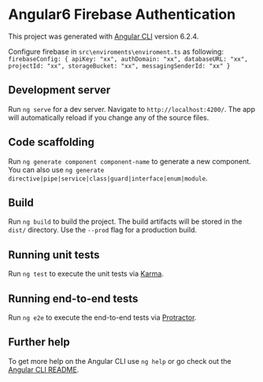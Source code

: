 # Angular6 Firebase Authentication

This project was generated with [Angular CLI](https://github.com/angular/angular-cli) version 6.2.4.

Configure firebase in `src\enviroments\enviroment.ts` as following:
  `firebaseConfig: {
      apiKey: "xx",
      authDomain: "xx",
      databaseURL: "xx",
      projectId: "xx",
      storageBucket: "xx",
      messagingSenderId: "xx"
   }`
## Development server

Run `ng serve` for a dev server. Navigate to `http://localhost:4200/`. The app will automatically reload if you change any of the source files.

## Code scaffolding

Run `ng generate component component-name` to generate a new component. You can also use `ng generate directive|pipe|service|class|guard|interface|enum|module`.

## Build

Run `ng build` to build the project. The build artifacts will be stored in the `dist/` directory. Use the `--prod` flag for a production build.

## Running unit tests

Run `ng test` to execute the unit tests via [Karma](https://karma-runner.github.io).

## Running end-to-end tests

Run `ng e2e` to execute the end-to-end tests via [Protractor](http://www.protractortest.org/).

## Further help

To get more help on the Angular CLI use `ng help` or go check out the [Angular CLI README](https://github.com/angular/angular-cli/blob/master/README.md).
